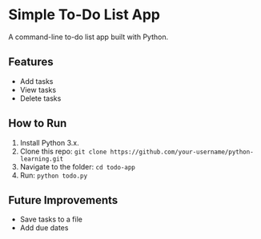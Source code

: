 # Simple To-Do List App
A command-line to-do list app built with Python.

## Features
- Add tasks
- View tasks
- Delete tasks

## How to Run
1. Install Python 3.x.
2. Clone this repo: `git clone https://github.com/your-username/python-learning.git`
3. Navigate to the folder: `cd todo-app`
4. Run: `python todo.py`

## Future Improvements
- Save tasks to a file
- Add due dates